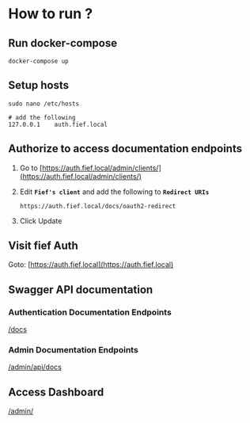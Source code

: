 # How to run ?

## Run docker-compose

```shell
docker-compose up
```

## Setup hosts

```shell
sudo nano /etc/hosts

# add the following
127.0.0.1    auth.fief.local
```

## Authorize to access documentation endpoints

1. Go to [https://auth.fief.local/admin/clients/](https://auth.fief.local/admin/clients/)
2. Edit **`Fief's client`** and add the following to **`Redirect URIs`**

   ```shell
   https://auth.fief.local/docs/oauth2-redirect
   ```

3. Click Update

## Visit fief Auth

Goto: [https://auth.fief.local](https://auth.fief.local)

## Swagger API documentation

### Authentication Documentation Endpoints

[/docs](http://auth.fief.local/docs)

### Admin Documentation Endpoints

[/admin/api/docs](http://auth.fief.local/admin/api/docs)

## Access Dashboard

[/admin/](http://auth.fief.local/admin/)
